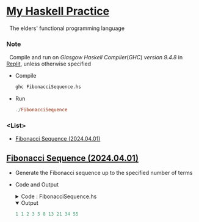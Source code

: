 # [My Haskell Practice](../README.md#my-haskell-practice)

&nbsp;&nbsp;The elders' functional programming language


### Note

&nbsp;&nbsp;Compile and run on *Glasgow Haskell Compiler*(*GHC*) *version 9.4.8* in [Replit](https://replit.com/), unless otherwise specified

- Compile
  ```hs
  ghc FibonacciSequence.hs
  ```
- Run
  ```hs
  ./FibonacciSequence
  ```


### \<List>

- [Fibonacci Sequence (2024.04.01)](#fibonacci-sequence-20240401)


## [Fibonacci Sequence (2024.04.01)](#list)

- Generate the Fibonacci sequence up to the specified number of terms
- Code and Output
  <details>
    <summary>Code : FibonacciSequence.hs</summary>

  ```hs
  -- | Calculates the nth Fibonacci number using recursion.
  fibonacci :: Int -> Int
  fibonacci n
      | n <= 1 = n
      | otherwise = fibonacci (n - 1) + fibonacci (n - 2)

  -- | Main function to calculate and print the first 10 Fibonacci numbers.
  main :: IO ()
  main = do
      let fibNumbers = take 10 [fibonacci i | i <- [1..]]
      putStrLn $ unwords $ map show fibNumbers
  ```
  </details>
  <details open="">
    <summary>Output</summary>

  ```hs
  1 1 2 3 5 8 13 21 34 55
  ```
  </details>
